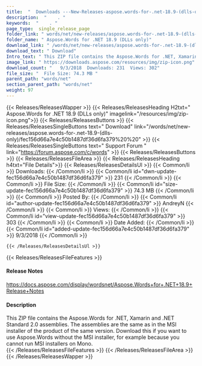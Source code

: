 ```yaml
---
title:  "  Downloads ---New-Releases-aspose.words-for-.net-18.9-(dlls-only) . " 
description:  "    . " 
keywords:  "    . " 
page_type:  single_release_page
folder_link: " words/net/new-releases/aspose.words-for-.net-18.9-(dlls-only)/"
folder_name: " Aspose.Words for .NET 18.9 (DLLs only)"
download_link: " /words/net/new-releases/aspose.words-for-.net-18.9-(dlls-only)/fec156d66a7e4c50b1487df36d6fa379"
download_text: " Download"
Intro_text: " This ZIP file contains the Aspose.Words for .NET, Xamarin and .NET Standard 2.0 ..."
image_link: " https://downloads.aspose.com/resources/img/zip-icon.png"
download_count: "   9/3/2018  Downloads: 231  Views: 302"
file_size: "  File Size: 74.3 MB "
parent_path: "words/net"
section_parent_path: "words/net"
weight: 97 
---
```


{{< Releases/ReleasesWapper >}}
  {{< Releases/ReleasesHeading H2txt=" Aspose.Words for .NET 18.9 (DLLs only)" imagelink="/resources/img/zip-icon.png">}}
  {{< Releases/ReleasesButtons >}}
    {{< Releases/ReleasesSingleButtons text=" Download" link="/words/net/new-releases/aspose.words-for-.net-18.9-(dlls-only)/fec156d66a7e4c50b1487df36d6fa379%20%20" >}}
    {{< Releases/ReleasesSingleButtons text=" Support Forum " link="https://forum.aspose.com/c/words" >}}
  {{< Releases/ReleasesButtons >}}
  {{< Releases/ReleasesFileArea >}}
    {{< Releases/ReleasesHeading h4txt="File Details">}}
    {{< Releases/ReleasesDetailsUl >}}
            {{< Common/li  >}} Downloads: {{< /Common/li >}} 
      {{< Common/li id="dwn-update-fec156d66a7e4c50b1487df36d6fa379" >}} 231 {{< /Common/li >}} 
      {{< Common/li  >}} File Size: {{< /Common/li >}} 
      {{< Common/li id="size-update-fec156d66a7e4c50b1487df36d6fa379" >}} 74.3 MB {{< /Common/li >}} 
      {{< Common/li  >}} Posted By: {{< /Common/li >}} 
      {{< Common/li id="author-update-fec156d66a7e4c50b1487df36d6fa379" >}} AndreyN {{< /Common/li >}} 
      {{< Common/li  >}} Views: {{< /Common/li >}} 
      {{< Common/li id="view-update-fec156d66a7e4c50b1487df36d6fa379" >}} 303 {{< /Common/li >}} 
      {{< Common/li  >}} Date Added: {{< /Common/li >}} 
      {{< Common/li id="added-update-fec156d66a7e4c50b1487df36d6fa379" >}} 9/3/2018 {{< /Common/li >}} 

    {{< /Releases/ReleasesDetailsUl >}}

  {{< Releases/ReleasesFileFeatures >}}
      <h4>Release Notes</h4><div><a href="https://docs.aspose.com/display/wordsnet/Aspose.Words+for+.NET+18.9+Release+Notes">https://docs.aspose.com/display/wordsnet/Aspose.Words+for+.NET+18.9+Release+Notes</a></div><h4>Description</h4><div class="HTMLDescription">This ZIP file contains the Aspose.Words for .NET, Xamarin and .NET Standard 2.0 assemblies. The assemblies are the same as in the MSI installer of the product of the same version.  Download this if you want to use Aspose.Words without the MSI installer, for example because you cannot run MSI installers on Mono.</div>
  {{< /Releases/ReleasesFileFeatures >}}
 {{< /Releases/ReleasesFileArea >}}
{{< /Releases/ReleasesWapper >}}


